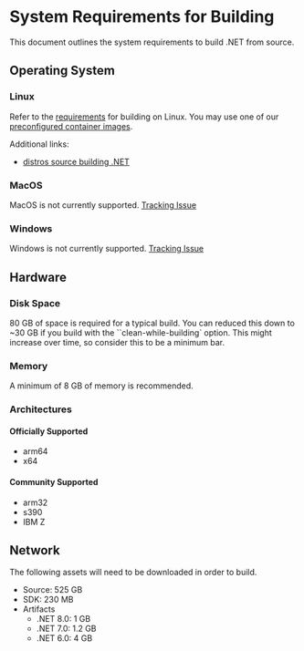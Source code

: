 # System Requirements for Building

This document outlines the system requirements to build .NET from source.

## Operating System

### Linux

Refer to the [requirements](https://github.com/dotnet/runtime/blob/main/docs/workflow/requirements/linux-requirements.md) for building on Linux. You may use one of our [preconfigured container images](https://github.com/dotnet/dotnet-buildtools-prereqs-docker).

Additional links:

* [distros source building .NET](https://github.com/dotnet/source-build#net-in-linux-distributions)

### MacOS

MacOS is not currently supported. [Tracking Issue](https://github.com/dotnet/source-build/issues/2909)

### Windows

Windows is not currently supported. [Tracking Issue](https://github.com/dotnet/source-build/issues/2910)

## Hardware

### Disk Space

80 GB of space is required for a typical build. You can reduced this down to ~30 GB if you build with the ``clean-while-building` option. This might increase over time, so consider this to be a minimum bar.

### Memory

A minimum of 8 GB of memory is recommended.

### Architectures

#### Officially Supported

* arm64
* x64

#### Community Supported

* arm32
* s390
* IBM Z

## Network

The following assets will need to be downloaded in order to build.

* Source: 525 GB
* SDK: 230 MB
* Artifacts
  * .NET 8.0: 1 GB
  * .NET 7.0: 1.2 GB
  * .NET 6.0: 4 GB
